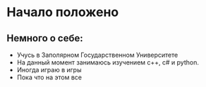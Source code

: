 # Начало положено

## Немного о себе:
- Учусь в Заполярном Государственном Университете
- На данный момент занимаюсь изучением c++, c# и python.
- Иногда играю в игры
- Пока что на этом все


